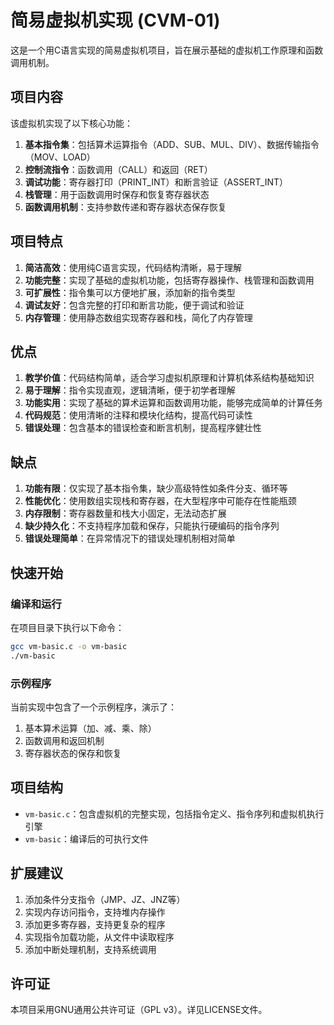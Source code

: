 # 简易虚拟机实现 (CVM-01)

这是一个用C语言实现的简易虚拟机项目，旨在展示基础的虚拟机工作原理和函数调用机制。

## 项目内容

该虚拟机实现了以下核心功能：

1. **基本指令集**：包括算术运算指令（ADD、SUB、MUL、DIV）、数据传输指令（MOV、LOAD）
2. **控制流指令**：函数调用（CALL）和返回（RET）
3. **调试功能**：寄存器打印（PRINT_INT）和断言验证（ASSERT_INT）
4. **栈管理**：用于函数调用时保存和恢复寄存器状态
5. **函数调用机制**：支持参数传递和寄存器状态保存恢复

## 项目特点

1. **简洁高效**：使用纯C语言实现，代码结构清晰，易于理解
2. **功能完整**：实现了基础的虚拟机功能，包括寄存器操作、栈管理和函数调用
3. **可扩展性**：指令集可以方便地扩展，添加新的指令类型
4. **调试友好**：包含完整的打印和断言功能，便于调试和验证
5. **内存管理**：使用静态数组实现寄存器和栈，简化了内存管理

## 优点

1. **教学价值**：代码结构简单，适合学习虚拟机原理和计算机体系结构基础知识
2. **易于理解**：指令实现直观，逻辑清晰，便于初学者理解
3. **功能实用**：实现了基础的算术运算和函数调用功能，能够完成简单的计算任务
4. **代码规范**：使用清晰的注释和模块化结构，提高代码可读性
5. **错误处理**：包含基本的错误检查和断言机制，提高程序健壮性

## 缺点

1. **功能有限**：仅实现了基本指令集，缺少高级特性如条件分支、循环等
2. **性能优化**：使用数组实现栈和寄存器，在大型程序中可能存在性能瓶颈
3. **内存限制**：寄存器数量和栈大小固定，无法动态扩展
4. **缺少持久化**：不支持程序加载和保存，只能执行硬编码的指令序列
5. **错误处理简单**：在异常情况下的错误处理机制相对简单

## 快速开始

### 编译和运行

在项目目录下执行以下命令：

```bash
gcc vm-basic.c -o vm-basic
./vm-basic
```

### 示例程序

当前实现中包含了一个示例程序，演示了：
1. 基本算术运算（加、减、乘、除）
2. 函数调用和返回机制
3. 寄存器状态的保存和恢复

## 项目结构

- `vm-basic.c`：包含虚拟机的完整实现，包括指令定义、指令序列和虚拟机执行引擎
- `vm-basic`：编译后的可执行文件

## 扩展建议

1. 添加条件分支指令（JMP、JZ、JNZ等）
2. 实现内存访问指令，支持堆内存操作
3. 添加更多寄存器，支持更复杂的程序
4. 实现指令加载功能，从文件中读取程序
5. 添加中断处理机制，支持系统调用

## 许可证

本项目采用GNU通用公共许可证（GPL v3）。详见LICENSE文件。

